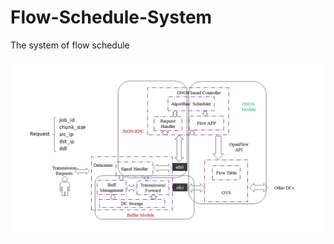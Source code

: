 # Flow-Schedule-System
The system of flow schedule

![Aaron Swartz](https://github.com/ustcxiexk/Flow-Schedule-System/raw/master/src/images/%E6%B5%81%E8%B0%83%E5%BA%A6.png)
